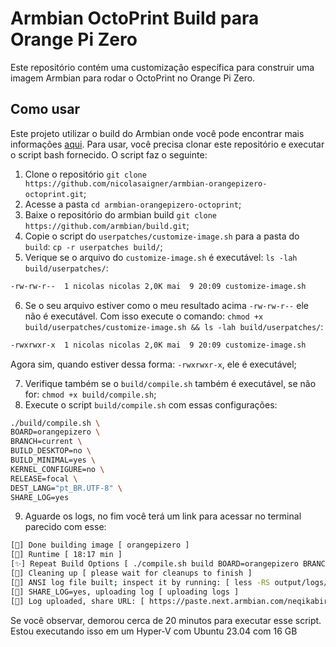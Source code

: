 # Armbian OctoPrint Build para Orange Pi Zero

Este repositório contém uma customização específica para construir uma imagem Armbian para rodar o OctoPrint no Orange Pi Zero.

## Como usar

Este projeto utilizar o build do Armbian onde você pode encontrar mais informações [aqui](https://github.com/armbian/build). Para usar, você precisa clonar este repositório e executar o script bash fornecido. O script faz o seguinte:

1. Clone o repositório `git clone https://github.com/nicolasaigner/armbian-orangepizero-octoprint.git`;
2. Acesse a pasta `cd armbian-orangepizero-octoprint`;
3. Baixe o repositório do armbian build `git clone https://github.com/armbian/build.git`;
4. Copie o script do `userpatches/customize-image.sh` para a pasta do `build`: `cp -r userpatches build/`;
5. Verique se o arquivo do `customize-image.sh` é executável: `ls -lah build/userpatches/`:

```bash
-rw-rw-r--  1 nicolas nicolas 2,0K mai  9 20:09 customize-image.sh
```

6. Se o seu arquivo estiver como o meu resultado acima `-rw-rw-r--` ele não é executável. Com isso execute o comando: `chmod +x build/userpatches/customize-image.sh && ls -lah build/userpatches/`:

```bash
-rwxrwxr-x  1 nicolas nicolas 2,0K mai  9 20:09 customize-image.sh
``` 

Agora sim, quando estiver dessa forma: `-rwxrwxr-x`, ele é executável;

7. Verifique também se o `build/compile.sh` também é executável, se não for: `chmod +x build/compile.sh`;
8. Execute o script `build/compile.sh` com essas configurações: 

```bash
./build/compile.sh \
BOARD=orangepizero \
BRANCH=current \
BUILD_DESKTOP=no \
BUILD_MINIMAL=yes \
KERNEL_CONFIGURE=no \
RELEASE=focal \
DEST_LANG="pt_BR.UTF-8" \
SHARE_LOG=yes
```

9. Aguarde os logs, no fim você terá um link para acessar no terminal parecido com esse: 
```bash
[🌿] Done building image [ orangepizero ]
[🌱] Runtime [ 18:17 min ]
[✨] Repeat Build Options [ ./compile.sh build BOARD=orangepizero BRANCH=current BUILD_DESKTOP=no BUILD_MINIMAL=yes DEST_LANG=pt_BR.UTF-8 KERNEL_CONFIGURE=no RELEASE=focal SHARE_LOG=yes ]
[🌱] Cleaning up [ please wait for cleanups to finish ]
[🌿] ANSI log file built; inspect it by running: [ less -RS output/logs/log-build-a9c1292c-1ff9-4608-ac59-f63d9a7b92cb.log.ans ]
[🌱] SHARE_LOG=yes, uploading log [ uploading logs ]
[🌿] Log uploaded, share URL: [ https://paste.next.armbian.com/neqikabiri ]
```

Se você observar, demorou cerca de 20 minutos para executar esse script. Estou executando isso em um Hyper-V com Ubuntu 23.04 com 16 GB


